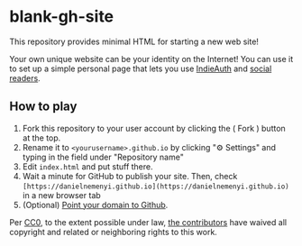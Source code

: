 # blank-gh-site

This repository provides minimal HTML for starting a new web site!

Your own unique website can be your identity on the Internet! You can use it to set up a simple personal page that lets you use [IndieAuth](https://indieweb.org/IndieAuth) and [social readers](https://indieweb.org/social_reader).

## How to play

1. Fork this repository to your user account by clicking the ( Fork ) button at the top.
2. Rename it to `<yourusername>.github.io` by clicking "⚙︎ Settings" and typing in the field under "Repository name"
3. Edit `index.html` and put stuff there.
4. Wait a minute for GitHub to publish your site. Then, check `[https://danielnemenyi.github.io](https://danielnemenyi.github.io)` in a new browser tab
5. (Optional) [Point your domain to Github](https://help.github.com/articles/using-a-custom-domain-with-github-pages/).

Per [CC0](http://creativecommons.org/publicdomain/zero/1.0/), to the extent possible under law, [the contributors](https://github.com/indieweb/blank-gh-site/graphs/contributors) have waived all copyright and related or neighboring rights to this work.

